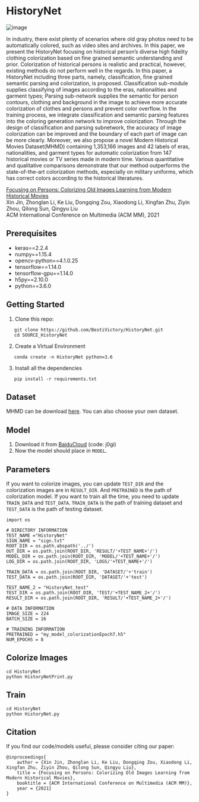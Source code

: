 # HistoryNet
![image](https://user-images.githubusercontent.com/22883072/136405882-0ad2523f-9ff8-4e77-9185-0547c97b66fe.png)

In industry, there exist plenty of scenarios where old gray photos need to be automatically colored, such as video sites and archives. In this paper, we present the HistoryNet focusing on historical person’s diverse high fidelity clothing colorization based on fine grained semantic understanding and prior. Colorization of historical persons is realistic and practical, however, existing methods do not perform well in the regards. In this paper, a HistoryNet including three parts, namely, classification, fine grained semantic parsing and colorization, is proposed. Classification sub-module supplies classifying of images according to the eras, nationalities and garment types; Parsing sub-network supplies the semantic for person contours, clothing and background in the image to achieve more accurate colorization of clothes and persons and prevent color overflow. In the training process, we integrate classification and semantic parsing features into the coloring generation network to improve colorization. Through the design of classification and parsing subnetwork, the accuracy of image colorization can be improved and the boundary of each part of image can be more clearly. Moreover, we also propose a novel Modern Historical Movies Dataset(MHMD) containing 1,353,166 images and 42 labels of eras, nationalities, and garment types for automatic colorization from 147 historical movies or TV series made in modern time. Various quantitative and qualitative comparisons demonstrate that our method outperforms the state-of-the-art colorization methods, especially on military uniforms, which has correct colors according to the historical literatures.

[Focusing on Persons: Colorizing Old Images Learning from Modern Historical Movies](https://arxiv.org/abs/2108.06515)  
Xin Jin, Zhonglan Li, Ke Liu, Dongqing Zou, Xiaodong Li, Xingfan Zhu, Ziyin Zhou, Qilong Sun, Qingyu Liu  
ACM International Conference on Multimedia (ACM MM), 2021

## Prerequisites 
* keras==2.2.4
* numpy==1.15.4
* opencv-python==4.1.0.25
* tensorflow==1.14.0
* tensorflow-gpu==1.14.0
* h5py==2.10.0
* python==3.6.0

## Getting Started
1. Clone this repo:  
```
   git clone https://github.com/BestiVictory/HistoryNet.git  
   cd SOURCE_HistoryNet
``` 
2. Create a Virtual Environment  
```
   conda create -n HistoryNet python=3.6 
```
3. Install all the dependencies  
```
   pip install -r requirements.txt
```
## Dataset
MHMD can be download [here](https://github.com/BestiVictory/MHMD).
You can also choose your own dataset.

## Model
1. Download it from [BaiduCloud](https://pan.baidu.com/s/1KQnVA77EBF3huCwG4dVsHQ) (code: j0gi)  
2. Now the model should place in `MODEL`. 

## Parameters
If you want to colorize images, you can update `TEST_DIR` and the colorization images are in `RESULT_DIR`. And `PRETRAINED` is the path of colorization model. If you want to train all the time, you need to update `TRAIN_DATA` and `TEST_DATA`. `TRAIN_DATA` is the path of training dataset and `TEST_DATA` is the path of testing dataset.
```
import os

# DIRECTORY INFORMATION
TEST_NAME ="HistoryNet"
SIGN_NAME = "sign.txt"
ROOT_DIR = os.path.abspath('../')
OUT_DIR = os.path.join(ROOT_DIR, 'RESULT/'+TEST_NAME+'/')
MODEL_DIR = os.path.join(ROOT_DIR, 'MODEL/'+TEST_NAME+'/')
LOG_DIR = os.path.join(ROOT_DIR, 'LOGS/'+TEST_NAME+'/')

TRAIN_DATA = os.path.join(ROOT_DIR, 'DATASET/'+'train')
TEST_DATA = os.path.join(ROOT_DIR, 'DATASET/'+'test')

TEST_NAME_2 = "HistoryNet_test"
TEST_DIR = os.path.join(ROOT_DIR, 'TEST/'+TEST_NAME_2+'/')
RESULT_DIR = os.path.join(ROOT_DIR, 'RESULT/'+TEST_NAME_2+'/')

# DATA INFORMATION
IMAGE_SIZE = 224
BATCH_SIZE = 16

# TRAINING INFORMATION
PRETRAINED = "my_model_colorizationEpoch7.h5"
NUM_EPOCHS = 8
```

## Colorize Images
```
cd HistoryNet
python HistoryNetPrint.py
```
## Train 
```
cd HistoryNet
python HistoryNet.py
```

## Citation
If you find our code/models useful, please consider citing our paper: 
```
@inproceedings{  
    author = {Xin Jin, Zhonglan Li, Ke Liu, Dongqing Zou, Xiaodong Li, Xingfan Zhu, Ziyin Zhou, Qilong Sun, Qingyu Liu},  
    title = {Focusing on Persons: Colorizing Old Images Learning from Modern Historical Movies},  
    booktitle = {ACM International Conference on Multimedia (ACM MM)},  
    year = {2021}  
}
```
